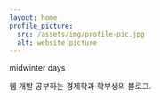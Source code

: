 ```yaml
---
layout: home
profile_picture:
  src: /assets/img/profile-pic.jpg
  alt: website picture
---
```


<p>
  midwinter days
</p>
<p>
웹 개발 공부하는 경제학과 학부생의 블로그.
<p>
